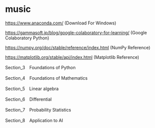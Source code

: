 # music
https://www.anaconda.com/
(Download For Windows)

https://gammasoft.jp/blog/google-colaboratory-for-learning/
(Google Colaboratory Python)

https://numpy.org/doc/stable/reference/index.html
(NumPy Reference)

https://matplotlib.org/stable/api/index.html
(Matplotlib Reference)

Section_3　Foundations of Python

Section_4　Foundations of Mathematics

Section_5　Linear algebra

Section_6　Differential

Section_7　Probability Statistics

Section_8　Application to AI
